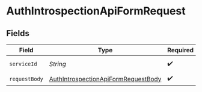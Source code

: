 # AuthIntrospectionApiFormRequest


## Fields

| Field                                                                                                 | Type                                                                                                  | Required                                                                                              | Description                                                                                           |
| ----------------------------------------------------------------------------------------------------- | ----------------------------------------------------------------------------------------------------- | ----------------------------------------------------------------------------------------------------- | ----------------------------------------------------------------------------------------------------- |
| `serviceId`                                                                                           | *String*                                                                                              | :heavy_check_mark:                                                                                    | A service ID.                                                                                         |
| `requestBody`                                                                                         | [AuthIntrospectionApiFormRequestBody](../../models/operations/AuthIntrospectionApiFormRequestBody.md) | :heavy_check_mark:                                                                                    | N/A                                                                                                   |